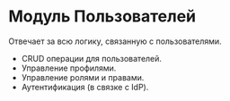 # Модуль Пользователей

Отвечает за всю логику, связанную с пользователями.

- CRUD операции для пользователей.
- Управление профилями.
- Управление ролями и правами.
- Аутентификация (в связке с IdP).
